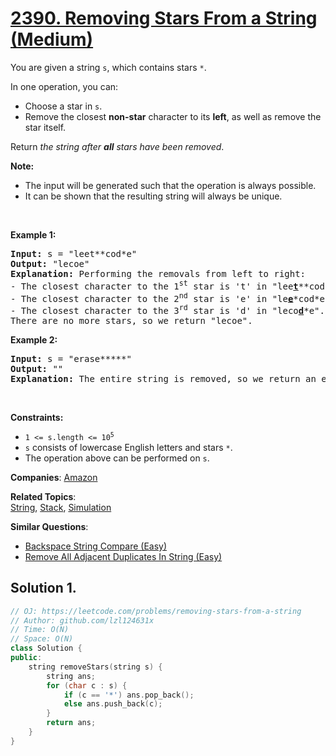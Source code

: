 # [2390. Removing Stars From a String (Medium)](https://leetcode.com/problems/removing-stars-from-a-string)

<p>You are given a string <code>s</code>, which contains stars <code>*</code>.</p>
<p>In one operation, you can:</p>
<ul>
	<li>Choose a star in <code>s</code>.</li>
	<li>Remove the closest <strong>non-star</strong> character to its <strong>left</strong>, as well as remove the star itself.</li>
</ul>
<p>Return <em>the string after <strong>all</strong> stars have been removed</em>.</p>
<p><strong>Note:</strong></p>
<ul>
	<li>The input will be generated such that the operation is always possible.</li>
	<li>It can be shown that the resulting string will always be unique.</li>
</ul>
<p>&nbsp;</p>
<p><strong class="example">Example 1:</strong></p>
<pre><strong>Input:</strong> s = "leet**cod*e"
<strong>Output:</strong> "lecoe"
<strong>Explanation:</strong> Performing the removals from left to right:
- The closest character to the 1<sup>st</sup> star is 't' in "lee<strong><u>t</u></strong>**cod*e". s becomes "lee*cod*e".
- The closest character to the 2<sup>nd</sup> star is 'e' in "le<strong><u>e</u></strong>*cod*e". s becomes "lecod*e".
- The closest character to the 3<sup>rd</sup> star is 'd' in "leco<strong><u>d</u></strong>*e". s becomes "lecoe".
There are no more stars, so we return "lecoe".</pre>
<p><strong class="example">Example 2:</strong></p>
<pre><strong>Input:</strong> s = "erase*****"
<strong>Output:</strong> ""
<strong>Explanation:</strong> The entire string is removed, so we return an empty string.
</pre>
<p>&nbsp;</p>
<p><strong>Constraints:</strong></p>
<ul>
	<li><code>1 &lt;= s.length &lt;= 10<sup>5</sup></code></li>
	<li><code>s</code> consists of lowercase English letters and stars <code>*</code>.</li>
	<li>The operation above can be performed on <code>s</code>.</li>
</ul>

**Companies**:
[Amazon](https://leetcode.com/company/amazon)

**Related Topics**:  
[String](https://leetcode.com/tag/string/), [Stack](https://leetcode.com/tag/stack/), [Simulation](https://leetcode.com/tag/simulation/)

**Similar Questions**:
* [Backspace String Compare (Easy)](https://leetcode.com/problems/backspace-string-compare/)
* [Remove All Adjacent Duplicates In String (Easy)](https://leetcode.com/problems/remove-all-adjacent-duplicates-in-string/)

## Solution 1.

```cpp
// OJ: https://leetcode.com/problems/removing-stars-from-a-string
// Author: github.com/lzl124631x
// Time: O(N)
// Space: O(N)
class Solution {
public:
    string removeStars(string s) {
        string ans;
        for (char c : s) {
            if (c == '*') ans.pop_back();
            else ans.push_back(c);
        }
        return ans;
    }
}
```